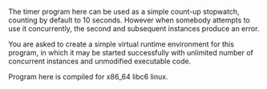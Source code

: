 The timer program here can be used as a simple count-up stopwatch,
counting by default to 10 seconds.
However when somebody attempts to use it concurrently,
the second and subsequent instances produce an error.

You are asked to create a simple virtual runtime environment for this program,
in which it may be started successfully with unlimited number of concurrent
instances and unmodified executable code.

Program here is compiled for x86_64 libc6 linux.
